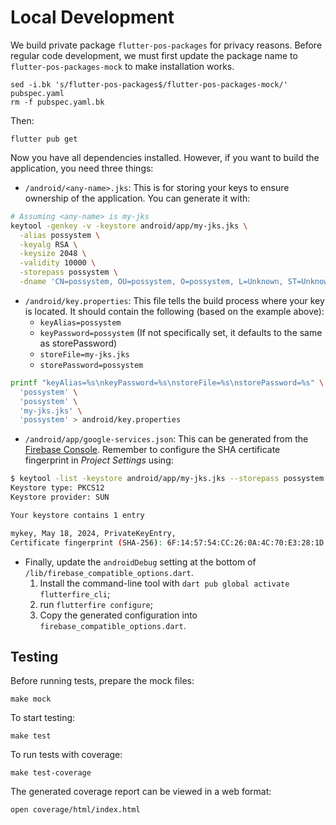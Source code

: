 # Local Development

We build private package `flutter-pos-packages` for privacy reasons.
Before regular code development, we must first update the package name to
`flutter-pos-packages-mock` to make installation works.

    sed -i.bk 's/flutter-pos-packages$/flutter-pos-packages-mock/' pubspec.yaml
    rm -f pubspec.yaml.bk

Then:

    flutter pub get

Now you have all dependencies installed.
However, if you want to build the application, you need three things:

- `/android/<any-name>.jks`: This is for storing your keys to ensure ownership
  of the application. You can generate it with:

```bash title="Set up your my-jks.jks"
# Assuming <any-name> is my-jks
keytool -genkey -v -keystore android/app/my-jks.jks \
  -alias possystem \
  -keyalg RSA \
  -keysize 2048 \
  -validity 10000 \
  -storepass possystem \
  -dname 'CN=possystem, OU=possystem, O=possystem, L=Unknown, ST=Unknown, C=Unknown'
```

- `/android/key.properties`: This file tells the build process where your key
  is located. It should contain the following (based on the example above):
  - `keyAlias=possystem`
  - `keyPassword=possystem` (If not specifically set, it defaults to the same as storePassword)
  - `storeFile=my-jks.jks`
  - `storePassword=possystem`

```bash title="Set up your key.properties"
printf "keyAlias=%s\nkeyPassword=%s\nstoreFile=%s\nstorePassword=%s" \
  'possystem' \
  'possystem' \
  'my-jks.jks' \
  'possystem' > android/key.properties
```

- `/android/app/google-services.json`: This can be generated from the
  [Firebase Console](https://console.firebase.google.com/).
  Remember to configure the SHA certificate fingerprint in *Project Settings* using:

```bash title="Getting your fingerprint"
$ keytool -list -keystore android/app/my-jks.jks --storepass possystem
Keystore type: PKCS12
Keystore provider: SUN

Your keystore contains 1 entry

mykey, May 18, 2024, PrivateKeyEntry, 
Certificate fingerprint (SHA-256): 6F:14:57:54:CC:26:0A:4C:70:E3:28:1D:CE:D0:73:3F:72:19:49:96:8F:9A:1B:31:A5:E2:96:E4:44:14:E1:A1
```

- Finally, update the `androidDebug` setting at the bottom of
  `/lib/firebase_compatible_options.dart`.
  1. Install the command-line tool with `dart pub global activate flutterfire_cli`;
  2. run `flutterfire configure`;
  3. Copy the generated configuration into `firebase_compatible_options.dart`.

## Testing

Before running tests, prepare the mock files:

    make mock

To start testing:

    make test

To run tests with coverage:

    make test-coverage

The generated coverage report can be viewed in a web format:

    open coverage/html/index.html
